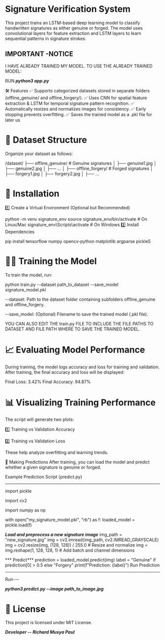 # Signature Verification System
This project trains an LSTM-based deep learning model to classify handwritten signatures as either genuine or forged. The model uses convolutional layers for feature extraction and LSTM layers to learn sequential patterns in signature strokes.

## IMPORTANT -NOTICE
I HAVE ALREADY TRAINED MY MODEL. TO USE THE ALREADY TRAINED MODEL:

RUN ***python3 app.py***

🛠 Features
✅ Supports categorized datasets stored in separate folders (offline_genuine/ and offline_forgery/).
✅ Uses CNN for spatial feature extraction & LSTM for temporal signature pattern recognition.
✅ Automatically resizes and normalizes images for consistency.
✅ Early stopping prevents overfitting.
✅ Saves the trained model as a .pkl file for later us

# 📂 Dataset Structure
Organize your dataset as follows:


/dataset/
    ├── offline_genuine/   # Genuine signatures
    │   ├── genuine1.jpg
    │   ├── genuine2.jpg
    │   ├── ...
    │
    ├── offline_forgery/   # Forged signatures
    │   ├── forgery1.jpg
    │   ├── forgery2.jpg
    │   ├── ...

# 🚀 Installation
1️⃣ Create a Virtual Environment (Optional but Recommended)


python -m venv signature_env
source signature_env/bin/activate  # On Linux/Mac
signature_env\Scripts\activate     # On Windows
2️⃣ Install Dependencies



pip install tensorflow numpy opencv-python matplotlib argparse pickle5


# 🧑‍🏫 Training the Model
To train the model, run:



python train.py --dataset path_to_dataset --save_model signature_model.pkl

--dataset: Path to the dataset folder containing subfolders offline_genuine and offline_forgery.

--save_model: (Optional) Filename to save the trained model (.pkl file).

YOU CAN ALSO EDIT THE train.py FILE TO INCLUDE THE FILE PATHS TO DATASET AND FILE PATH WHERE TO SAVE THE TRAINED MODEL.

# 📈 Evaluating Model Performance
During training, the model logs accuracy and loss for training and validation. After training, the final accuracy and loss will be displayed:



Final Loss: 3.42%
Final Accuracy: 94.87%

# 📊 Visualizing Training Performance

The script will generate two plots:

1️⃣ Training vs Validation Accuracy

2️⃣ Training vs Validation Loss

These help analyze overfitting and learning trends.

🧐 Making Predictions
After training, you can load the model and predict whether a given signature is genuine or forged.

Example Prediction Script (predict.py)
***

import pickle

import cv2

import numpy as np


with open("my_signature_model.pkl", "rb") as f:
    loaded_model = pickle.load(f)

***Load and preprocess a new signature image***
img_path = "new_signature.jpg"
img = cv2.imread(img_path, cv2.IMREAD_GRAYSCALE)
img = cv2.resize(img, (128, 128)) / 255.0  # Resize and normalize
img = img.reshape(1, 128, 128, 1)  # Add batch and channel dimensions

*** Predict***
prediction = loaded_model.predict(img)
label = "Genuine" if prediction[0] > 0.5 else "Forgery"
print(f"Prediction: {label}")
Run Prediction
***


Run---

***python3 predict.py --image path_to_image.jpg***


# 📜 License
This project is licensed under MIT License.

***Developer -- Richard Musya Paul***

